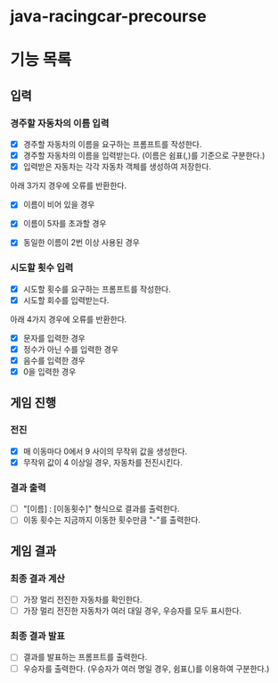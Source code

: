 # java-racingcar-precourse

# 기능 목록
## 입력
### 경주할 자동차의 이름 입력
- [x] 경주할 자동차의 이름을 요구하는 프롬프트를 작성한다.
- [x] 경주할 자동차의 이름을 입력받는다. (이름은 쉼표(,)를 기준으로 구분한다.)
- [x] 입력받은 자동차는 각각 자동차 객체를 생성하여 저장한다.

아래 3가지 경우에 오류를 반환한다.
- [x] 이름이 비어 있을 경우
- [x] 이름이 5자를 초과할 경우
- [x] 동일한 이름이 2번 이상 사용된 경우


### 시도할 횟수 입력
- [x] 시도할 횟수를 요구하는 프롬프트를 작성한다.
- [x] 시도할 회수를 입력받는다.

아래 4가지 경우에 오류를 반환한다.
- [x] 문자를 입력한 경우
- [x] 정수가 아닌 수를 입력한 경우
- [x] 음수를 입력한 경우
- [x] 0을 입력한 경우

## 게임 진행
### 전진
- [x] 매 이동마다 0에서 9 사이의 무작위 값을 생성한다.
- [x] 무작위 값이 4 이상일 경우, 자동차를 전진시킨다.

### 결과 출력
- [ ] "[이름] : [이동횟수]" 형식으로 결과를 출력한다.
- [ ] 이동 횟수는 지금까지 이동한 횟수만큼 "-"를 출력한다.

## 게임 결과
### 최종 결과 계산
- [ ] 가장 멀리 전진한 자동차를 확인한다.
- [ ] 가장 멀리 전진한 자동차가 여러 대일 경우, 우승자를 모두 표시한다.

### 최종 결과 발표
- [ ] 결과를 발표하는 프롬프트를 출력한다.
- [ ] 우승자를 출력한다. (우승자가 여러 명일 경우, 쉼표(,)를 이용하여 구분한다.)